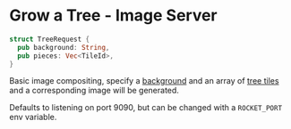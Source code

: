 # Grow a Tree - Image Server

```rust
struct TreeRequest {
  pub background: String,
  pub pieces: Vec<TileId>,
}
```

Basic image compositing, specify a [background](./src/assets/backgrounds/) and an array of [tree tiles](./src/assets/tiles/) and a corresponding image will be generated.

Defaults to listening on port 9090, but can be changed with a `ROCKET_PORT` env variable.